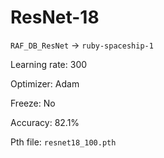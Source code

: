 # ResNet-18

`RAF_DB_ResNet` $\rightarrow$ `ruby-spaceship-1`

Learning rate: 300

Optimizer: Adam

Freeze: No

Accuracy: 82.1%

Pth file: `resnet18_100.pth`
